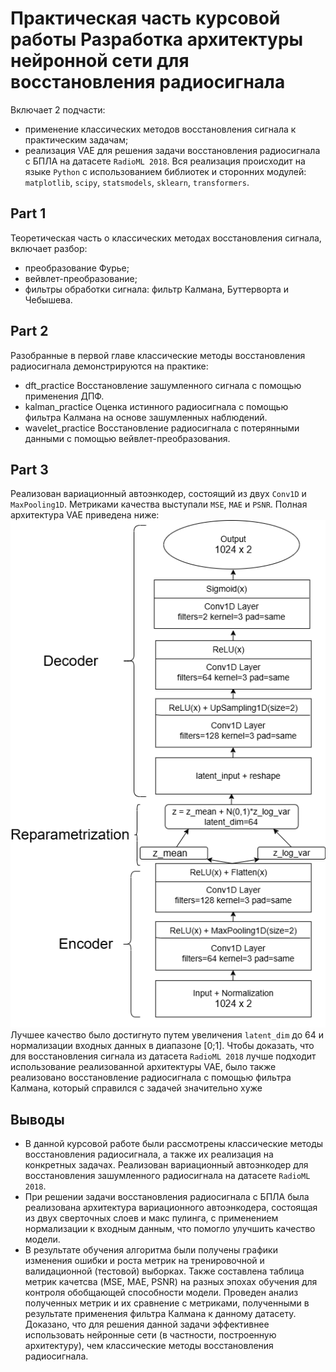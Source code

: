 # Практическая часть курсовой работы Разработка архитектуры нейронной сети для восстановления радиосигнала
Включает 2 подчасти: 
- применение классических методов восстановления сигнала к практическим задачам;
- реализация VAE для решения задачи восстановления радиосигнала с БПЛА на датасете `RadioML 2018`.
Вся реализация происходит на языке `Python` с использованием библиотек и сторонних модулей:
`matplotlib`, `scipy`, `statsmodels`, `sklearn`, `transformers`.
## Part 1
Теоретическая часть о классических методах восстановления сигнала, включает разбор:
- преобразование Фурье;
- вейвлет-преобразование;
- фильтры обработки сигнала: фильтр Калмана, Буттерворта и Чебышева.
## Part 2
Разобранные в первой главе классические методы восстановления радиосигнала демонстрируются на практике:
- dft_practice
Восстановление зашумленного сигнала с помощью применения ДПФ.
- kalman_practice
Оценка истинного радиосигнала с помощью фильтра Калмана на основе зашумленных наблюдений.
- wavelet_practice
Восстановление радиосигнала с потерянными данными с помощью вейвлет-преобразования.

## Part 3
Реализован вариационный автоэнкодер, состоящий из двух `Conv1D` и `MaxPooling1D`. Метриками качества выступали `MSE`, `MAE` и `PSNR`.
Полная архитектура VAE приведена ниже: <br>
![Architecture VAE](./vae.drawio.png) <br>
Лучшее качество было достигнуто путем увеличения `latent_dim` до 64 и нормализации входных данных в диапазоне [0;1].
Чтобы доказать, что для восстановления сигнала из датасета `RadioML 2018` лучше подходит использование реализованной архитектуры VAE, было также реализовано восстановление радиосигнала с помощью фильтра Калмана, который справился с задачей значительно хуже

## Выводы
- В данной курсовой работе были рассмотрены классические методы восстановления радиосигнала, а также их реализация на конкретных задачах. Реализован вариационный автоэнкодер для восстановления зашумленного радиосигнала на датасете `RadioML 2018`.
- При решении задачи восстановления радиосигнала с БПЛА была реализована архитектура вариационного автоэнкодера, состоящая из двух сверточных слоев и макс пулинга, с применением нормализации к входным данным, что помогло улучшить качество модели.
- В результате обучения алгоритма были получены графики изменения ошибки и роста метрик на тренировочной и валидационной (тестовой) выборках. Также составлена таблица метрик качетсва (MSE, MAE, PSNR) на разных эпохах обучения для контроля обобщающей способности модели. Проведен анализ полученных метрик и их сравнение с метриками, полученными в результате применения фильтра Калмана к данному датасету. Доказано, что для решения данной задачи эффективнее использовать нейронные сети (в частности, построенную архитектуру), чем классические методы восстановления радиосигнала.
